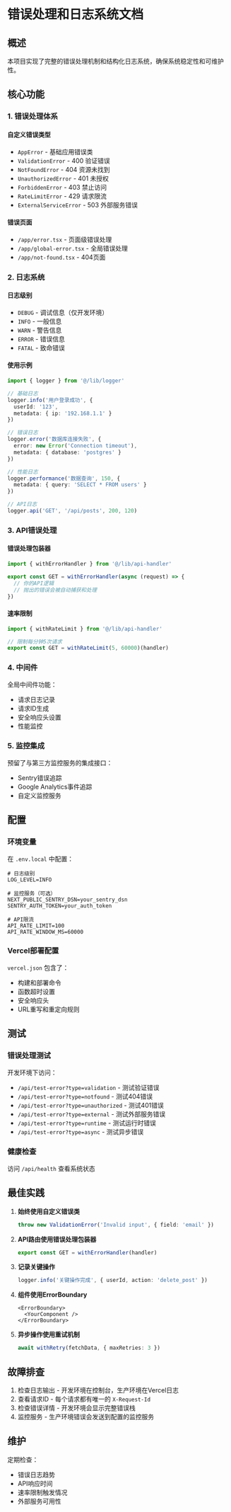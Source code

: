 # 错误处理和日志系统文档

## 概述

本项目实现了完整的错误处理机制和结构化日志系统，确保系统稳定性和可维护性。

## 核心功能

### 1. 错误处理体系

#### 自定义错误类型
- `AppError` - 基础应用错误类
- `ValidationError` - 400 验证错误
- `NotFoundError` - 404 资源未找到
- `UnauthorizedError` - 401 未授权
- `ForbiddenError` - 403 禁止访问
- `RateLimitError` - 429 请求限流
- `ExternalServiceError` - 503 外部服务错误

#### 错误页面
- `/app/error.tsx` - 页面级错误处理
- `/app/global-error.tsx` - 全局错误处理
- `/app/not-found.tsx` - 404页面

### 2. 日志系统

#### 日志级别
- `DEBUG` - 调试信息（仅开发环境）
- `INFO` - 一般信息
- `WARN` - 警告信息
- `ERROR` - 错误信息
- `FATAL` - 致命错误

#### 使用示例

```typescript
import { logger } from '@/lib/logger'

// 基础日志
logger.info('用户登录成功', {
  userId: '123',
  metadata: { ip: '192.168.1.1' }
})

// 错误日志
logger.error('数据库连接失败', {
  error: new Error('Connection timeout'),
  metadata: { database: 'postgres' }
})

// 性能日志
logger.performance('数据查询', 150, {
  metadata: { query: 'SELECT * FROM users' }
})

// API日志
logger.api('GET', '/api/posts', 200, 120)
```

### 3. API错误处理

#### 错误处理包装器

```typescript
import { withErrorHandler } from '@/lib/api-handler'

export const GET = withErrorHandler(async (request) => {
  // 你的API逻辑
  // 抛出的错误会被自动捕获和处理
})
```

#### 速率限制

```typescript
import { withRateLimit } from '@/lib/api-handler'

// 限制每分钟5次请求
export const GET = withRateLimit(5, 60000)(handler)
```

### 4. 中间件

全局中间件功能：
- 请求日志记录
- 请求ID生成
- 安全响应头设置
- 性能监控

### 5. 监控集成

预留了与第三方监控服务的集成接口：
- Sentry错误追踪
- Google Analytics事件追踪
- 自定义监控服务

## 配置

### 环境变量

在 `.env.local` 中配置：

```env
# 日志级别
LOG_LEVEL=INFO

# 监控服务（可选）
NEXT_PUBLIC_SENTRY_DSN=your_sentry_dsn
SENTRY_AUTH_TOKEN=your_auth_token

# API限流
API_RATE_LIMIT=100
API_RATE_WINDOW_MS=60000
```

### Vercel部署配置

`vercel.json` 包含了：
- 构建和部署命令
- 函数超时设置
- 安全响应头
- URL重写和重定向规则

## 测试

### 错误处理测试

开发环境下访问：
- `/api/test-error?type=validation` - 测试验证错误
- `/api/test-error?type=notfound` - 测试404错误
- `/api/test-error?type=unauthorized` - 测试401错误
- `/api/test-error?type=external` - 测试外部服务错误
- `/api/test-error?type=runtime` - 测试运行时错误
- `/api/test-error?type=async` - 测试异步错误

### 健康检查

访问 `/api/health` 查看系统状态

## 最佳实践

1. **始终使用自定义错误类**
   ```typescript
   throw new ValidationError('Invalid input', { field: 'email' })
   ```

2. **API路由使用错误处理包装器**
   ```typescript
   export const GET = withErrorHandler(handler)
   ```

3. **记录关键操作**
   ```typescript
   logger.info('关键操作完成', { userId, action: 'delete_post' })
   ```

4. **组件使用ErrorBoundary**
   ```tsx
   <ErrorBoundary>
     <YourComponent />
   </ErrorBoundary>
   ```

5. **异步操作使用重试机制**
   ```typescript
   await withRetry(fetchData, { maxRetries: 3 })
   ```

## 故障排查

1. 检查日志输出 - 开发环境在控制台，生产环境在Vercel日志
2. 查看请求ID - 每个请求都有唯一的 `X-Request-Id`
3. 检查错误详情 - 开发环境会显示完整错误栈
4. 监控服务 - 生产环境错误会发送到配置的监控服务

## 维护

定期检查：
- 错误日志趋势
- API响应时间
- 速率限制触发情况
- 外部服务可用性